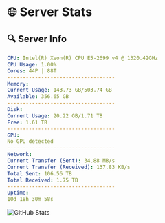 # 🌐 Server Stats
## 🔍 Server Info
```yaml
CPU: Intel(R) Xeon(R) CPU E5-2699 v4 @ 1320.42GHz
CPU Usage: 1.00%
Cores: 44P | 88T
-----------------------------------
Memory:
Current Usage: 143.73 GB/503.74 GB
Available: 356.65 GB
-----------------------------------
Disk:
Current Usage: 20.22 GB/1.71 TB
Free: 1.61 TB
-----------------------------------
GPU:
No GPU detected
-----------------------------------
Network:
Current Transfer (Sent): 34.88 MB/s
Current Transfer (Received): 137.83 KB/s
Total Sent: 106.56 TB
Total Received: 1.75 TB
-----------------------------------
Uptime:
10d 18h 30m 58s
```
![GitHub Stats](https://img.shields.io/badge/Updated-2025-02-18_17:14:16-blue)